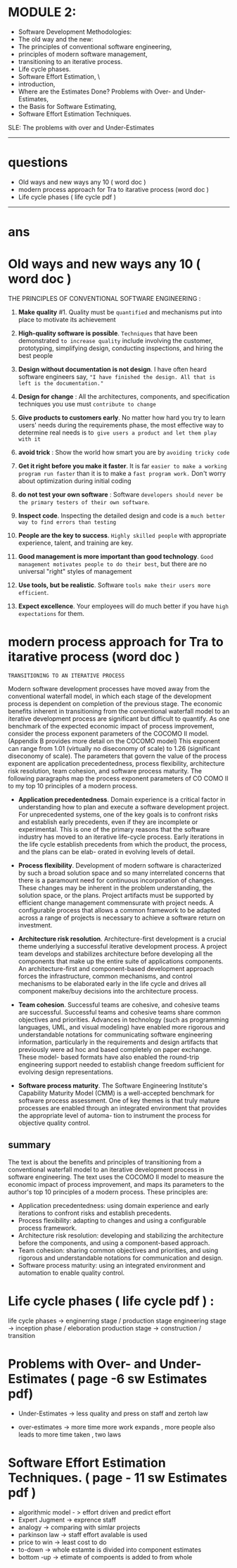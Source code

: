 # MODULE 2:

- Software Development Methodologies:
- The old way and the new:
- The principles of conventional software engineering,
- principles of modern software management,
- transitioning to an iterative process.
- Life cycle phases.
- Software Effort Estimation, \
- introduction,
- Where are the Estimates Done? Problems with Over- and Under-Estimates,
- the Basis for Software Estimating,
- Software Effort Estimation Techniques.

SLE: The problems with over and Under-Estimates

---

# questions

- Old ways and new ways any 10 ( word doc )
- modern process approach for Tra to itarative process (word doc )
- Life cycle phases ( life cycle pdf )

---

# ans

# Old ways and new ways any 10 ( word doc )

THE PRINCIPLES OF CONVENTIONAL SOFTWARE ENGINEERING :

1. **Make quality** #1. Quality must be `quantified` and mechanisms put into place to motivate its achievement

2. **High-quality software is possible**. `Techniques` that have been demonstrated `to increase quality` include involving the customer, prototyping, simplifying design, conducting inspections, and hiring the best people

3. **Design without documentation is not design**. I have often heard software engineers say, `"I have finished the design. All that is left is the documentation."`

4. **Design for change** : All the architectures, components, and specification techniques you use must `contribute to change`
5. **Give products to customers early**. No matter how hard you try to learn users' needs during the requirements phase, the most effective way to determine real needs is to` give users a product and let them play with it`

6. **avoid trick** : Show the world how smart you are by `avoiding tricky code`

7. **Get it right before you make it faster**. It is far `easier to make a working program run faster` than it is to make a `fast program work.` Don't worry about optimization during initial coding

8. **do not test your own software** : Software `developers should never be the primary testers of their own software`.

9. **Inspect code**. Inspecting the detailed design and code is a `much better way to find errors than testing`

10. **People are the key to success**. `Highly skilled people` with appropriate experience, talent, and training are key.

11. **Good management is more important than good technology**. `Good management motivates people to do their best`, but there are no universal "right" styles of management

12. **Use tools, but be realistic**. Software `tools make their users more efficient`.

13. **Expect excellence**. Your employees will do much better if you have `high expectations` for them.

# modern process approach for Tra to itarative process (word doc )

    TRANSITIONING TO AN ITERATIVE PROCESS

Modern software development processes have moved away from the conventional waterfall model, in which each stage of the development process is dependent on completion of the previous stage.
The economic benefits inherent in transitioning from the conventional waterfall model to an iterative development process are significant but difficult to quantify. As one benchmark of the expected economic impact of process improvement, consider the process exponent parameters of the COCOMO II model. (Appendix B provides more detail on the COCOMO model) This exponent can range from 1.01 (virtually no diseconomy of scale) to 1.26 (significant diseconomy of scale). The parameters that govern the value of the process exponent are application precedentedness, process flexibility, architecture risk resolution, team cohesion, and software process maturity.
The following paragraphs map the process exponent parameters of CO COMO II to my top 10 principles of a modern process.

- **Application precedentedness**. Domain experience is a critical factor in understanding how to plan and execute a software development project. For unprecedented systems, one of the key goals is to confront risks and establish early precedents, even if they are incomplete or experimental. This is one of the primary reasons that the software industry has moved to an iterative life-cycle process. Early iterations in the life cycle establish precedents from which the product, the process, and the plans can be elab- orated in evolving levels of detail.

- **Process flexibility**. Development of modern software is characterized by such a broad solution space and so many interrelated concerns that there is a paramount need for continuous incorporation of changes. These changes may be inherent in the problem understanding, the solution space, or the plans. Project artifacts must be supported by efficient change management commensurate with project needs. A configurable process that allows a common framework to be adapted across a range of projects is necessary to achieve a software return on investment.

- **Architecture risk resolution**. Architecture-first development is a crucial theme underlying a successful iterative development process. A project team develops and stabilizes architecture before
  developing all the components that make up the entire suite of applications components. An architecture-first and component-based development approach forces the infrastructure, common mechanisms, and control mechanisms to be elaborated early in the life cycle and drives all component make/buy decisions into the architecture process.

- **Team cohesion**. Successful teams are cohesive, and cohesive teams are successful. Successful teams and cohesive teams share common objectives and priorities. Advances in technology (such as programming languages, UML, and visual modeling) have enabled more rigorous and understandable notations for communicating software engineering information, particularly in the requirements and design artifacts that previously were ad hoc and based completely on paper exchange. These model- based formats have also enabled the round-trip engineering support needed to establish change freedom sufficient for evolving design representations.

- **Software process maturity**. The Software Engineering Institute's Capability Maturity Model (CMM) is a well-accepted benchmark for software process assessment. One of key themes is that truly mature processes are enabled through an integrated environment that provides the appropriate level of automa- tion to instrument the process for objective quality control.

## summary

The text is about the benefits and principles of transitioning from a conventional waterfall model to an iterative development process in software engineering. The text uses the COCOMO II model to measure the economic impact of process improvement, and maps its parameters to the author's top 10 principles of a modern process. These principles are:

- Application precedentedness: using domain experience and early iterations to confront risks and establish precedents.
- Process flexibility: adapting to changes and using a configurable process framework.
- Architecture risk resolution: developing and stabilizing the architecture before the components, and using a component-based approach.
- Team cohesion: sharing common objectives and priorities, and using rigorous and understandable notations for communication and design.
- Software process maturity: using an integrated environment and automation to enable quality control.

# Life cycle phases ( life cycle pdf ) :

life cycle phases -> enginerring stage / production stage
engineering stage -> inception phase / eleboration
production stage -> construction / transition

# Problems with Over- and Under-Estimates ( page -6 sw Estimates pdf)

- Under-Estimates -> less quality and press on staff and zertoh law

- over-estimates -> more time more work expands , more people also leads to more time taken , two laws

# Software Effort Estimation Techniques. ( page - 11 sw Estimates pdf )

- algorithmic model - > effort driven and predict effort
- Expert Jugment -> exprence staff
- analogy -> comparing with simlar projects
- parkinson law -> staff effort avalable is used
- price to win -> least cost to do
- to-down -> whole estamte is divided into component estimates
- bottom -up -> etimate of compoents is added to from whole
